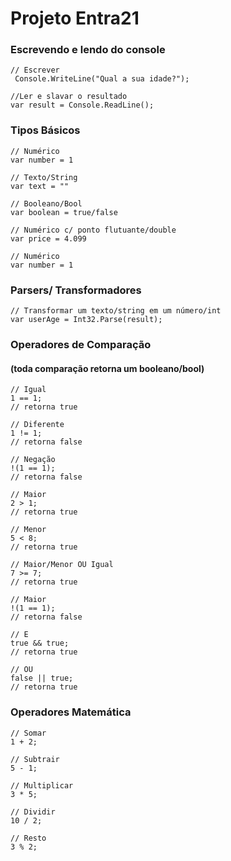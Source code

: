 # Projeto Entra21

### Escrevendo e lendo do console
    // Escrever
     Console.WriteLine("Qual a sua idade?");

    //Ler e slavar o resultado
    var result = Console.ReadLine();

### Tipos Básicos

    // Numérico
    var number = 1

    // Texto/String
    var text = ""

    // Booleano/Bool
    var boolean = true/false

    // Numérico c/ ponto flutuante/double
    var price = 4.099

    // Numérico
    var number = 1

### Parsers/ Transformadores
    // Transformar um texto/string em um número/int
    var userAge = Int32.Parse(result);

### Operadores de Comparação
#### (toda comparação retorna um booleano/bool)
    // Igual
    1 == 1;
    // retorna true

    // Diferente
    1 != 1;
    // retorna false

    // Negação
    !(1 == 1);
    // retorna false

    // Maior
    2 > 1;
    // retorna true

    // Menor
    5 < 8;
    // retorna true

    // Maior/Menor OU Igual
    7 >= 7;
    // retorna true

    // Maior
    !(1 == 1);
    // retorna false

    // E
    true && true;
    // retorna true

    // OU
    false || true;
    // retorna true

### Operadores Matemática

    // Somar
    1 + 2;

    // Subtrair
    5 - 1;

    // Multiplicar
    3 * 5;

    // Dividir
    10 / 2;

    // Resto
    3 % 2;




    


